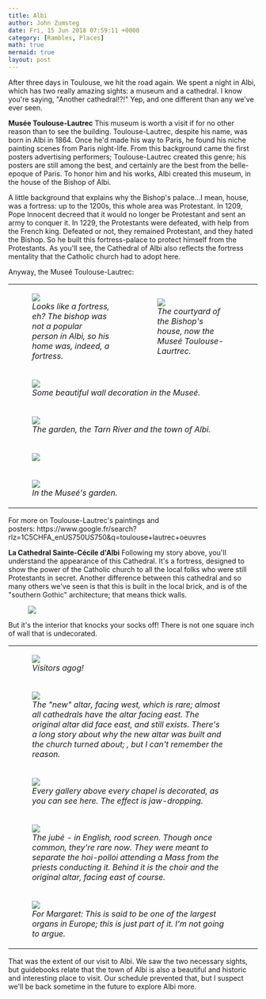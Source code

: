 ```yaml
---
title: Albi
author: John Zumsteg
date: Fri, 15 Jun 2018 07:59:11 +0000
category: [Rambles, Places]
math: true
mermaid: true
layout: post
---
```

After three days in Toulouse, we hit the road again. We spent a night in Albi, which has two really amazing sights: a museum and a cathedral. I know you're saying, "Another cathedral!?!" Yep, and one different than any we've ever seen.

<strong>Musée Toulouse-Lautrec</strong>
This museum is worth a visit if for no other reason than to see the building. Toulouse-Lautrec, despite his name, was born in Albi in 1864. Once he'd made his way to Paris, he found his niche painting scenes from Paris night-life. From this background came the first posters advertising performers; Toulouse-Lautrec created this genre; his posters are still among the best, and certainly are the best from the belle-epoque of Paris. To honor him and his works, Albi created this museum, in the house of the Bishop of Albi.

A little background that explains why the Bishop's palace...I mean, house, was a fortress: up to the 1200s, this whole area was Protestant. In 1209, Pope Innocent decreed that it would no longer be Protestant and sent an army to conquer it. In 1229, the Protestants were defeated, with help from the French king. Defeated or not, they remained Protestant, and they hated the Bishop. So he built this fortress-palace to protect himself from the Protestants. As you'll see, the Cathedral of Albi also reflects the fortress mentality that the Catholic church had to adopt here.

Anyway, the Museé Toulouse-Lautrec:
<table>
<tbody>
<tr>
<td>

<figure class = "portrait">
	<img src="{{site.url}}/assets/images/2018/06/DSC06815.jpg"/>
	<figcaption><em>Looks like a fortress, eh? The bishop was not a popular person in Albi, so his home was, indeed, a fortress.</em></figcaption>
</figure>

</td>
<td>

<figure class = "portrait">
	<img src="{{site.url}}/assets/images/2018/06/DSC06821-e1528989968321.jpg"/>
	<figcaption><em>The courtyard of the Bishop's house, now the Museé Toulouse-Laurtrec.</em></figcaption>
</figure>

</td>
</tr>
<tr>
<td colspan="2">

<figure class = "landscape">
	<img src="{{site.url}}/assets/images/2018/06/DSC06819-e1528990427186.jpg"/>
	<figcaption><em>Some beautiful wall decoration in the Museé.</em></figcaption>
</figure>

</td>
</tr>
<tr>
<td colspan="2">

<figure class = "landscape">
	<img src="{{site.url}}/assets/images/2018/06/DSC06822.jpg"/>
	<figcaption><em>The garden, the Tarn River and the town of Albi.</em></figcaption>
</figure>

</td>
<td></td>
</tr>
<tr>
<td colspan="2"><figure class = "landscape">
	<img src="{{site.url}}/assets/images/2018/06/DSC06824.jpg"/>
	<figcaption></figcaption>
</figure>

</td>
<td></td>
</tr>
<tr>
<td colspan="2">

<figure class = "landscape">
	<img src="{{site.url}}jpeg"/>
	<figcaption><em>In the Museé's garden.</em></figcaption>
</figure>

</td>
<td></td>
</tr>
</tbody>
</table>
For more on Toulouse-Lautrec's paintings and posters: https://www.google.fr/search?rlz=1C5CHFA_enUS750US750&amp;q=toulouse+lautrec+oeuvres

<strong>La Cathedral Sainte-Cécile d'Albi</strong>
Following my story above, you'll understand the appearance of this Cathedral. It's a fortress, designed to show the power of the Catholic church to all the local folks who were still Protestants in secret. Another difference between this cathedral and so many others we've seen is that this is built in the local brick, and is of the "southern Gothic" architecture; that means thick walls.
<figure class = "landscape">
	<img src="{{site.url}}/assets/images/2018/06/Albi_-_Cathédrale_Sainte-Cécile_-_Vue_générale-1.jpg"/>
	<figcaption></figcaption>
</figure>


But it's the interior that knocks your socks off! There is not one square inch of wall that is undecorated.
<table>
<tbody>
<tr>
<td colspan="2">

<figure class = "landscape">
	<img src="{{site.url}}/assets/images/2018/06/DSC06830-e1528993024837.jpg"/>
	<figcaption><em>Visitors agog!</em></figcaption>
</figure>

</td>
<td></td>
</tr>
<tr>
<td>

<figure class = "portrait">
	<img src="{{site.url}}/assets/images/2018/06/DSC06829.jpg"/>
	<figcaption><em>The "new" altar, facing west, which is rare; almost all cathedrals have the altar facing east. The original altar did face east, and still exists. There's a long story about why the new altar was built and the church turned about; , but I can't remember the reason.</em></figcaption>
</figure>

</td>
</tr>
<tr>
<td>

<figure class = "portrait">
	<img src="{{site.url}}/assets/images/2018/06/DSC06847-e1528993590877.jpg"/>
	<figcaption><em>Every gallery above every chapel is decorated, as you can see here. The effect is jaw-dropping.</em></figcaption>
</figure>

</td>
</tr>
<tr>
<td>

<figure class = "landscape">
	<img src="{{site.url}}/assets/images/2018/06/DSC06841.jpg"/>
	<figcaption><em>The jubé - in English, rood screen. Though once common, they're rare now. They were meant to separate the hoi-polloi attending a Mass from the priests conducting it. Behind it is the choir and the original altar, facing east of course.</em></figcaption>
</figure>

</td>
</tr>
<tr>
<td>

<figure class = "landscape">
	<img src="{{site.url}}/assets/images/2018/06/DSC06838.jpg"/>
	<figcaption><em>For Margaret: This is said to be one of the largest organs in Europe; this is just part of it. I'm not going to argue.</em></figcaption>
</figure>

</td>
</tr>
</tbody>
</table>
That was the extent of our visit to Albi. We saw the two necessary sights, but guidebooks relate that the town of Albi is also a beautiful and historic and interesting place to visit. Our schedule prevented that, but I suspect we'll be back sometime in the future to explore Albi more.
